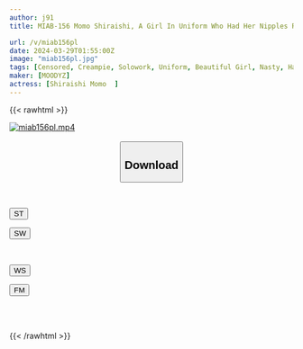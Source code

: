 ```yaml
---
author: j91
title: MIAB-156 Momo Shiraishi, A Girl In Uniform Who Had Her Nipples Rubbed And Drooled By A Rich Old Man In A Garbage Room And Was Creampied 20 Times With An Unparalleled Piston

url: /v/miab156pl
date: 2024-03-29T01:55:00Z
image: "miab156pl.jpg"
tags: [Censored, Creampie, Solowork, Uniform, Beautiful Girl, Nasty, Hardcore, Abuse	]
maker: [MOODYZ]
actress: [Shiraishi Momo  ]
---
```



{{< rawhtml >}}

<div class="video" data-videoid="2qKmZlWRd8IZlQQ">
    <a href="javascript:;">
        <img src="/v/miab156pl/miab156pl.jpg" width="WIDTH" height="HEIGHT" alt="miab156pl.mp4" loading="lazy">
    </a>
</div>

<script type="text/javascript" src="https://j91.asia/asset/on-demand-st.js"></script>

<br>
  <link rel="stylesheet" href="https://j91.asia/asset/bs5.css">
  
  <center>
  <button class="btn btn-primary" type="button" data-bs-toggle="collapse" data-bs-target=".multi-collapse" aria-expanded="false" aria-controls="multiCollapseExample1 multiCollapseExample2"><h2>Download</h2></button></center>
</p>
<div class="row">
  <div class="col">
    <div class="collapse multi-collapse" id="multiCollapseExample1">
      <div class="card card-body">
	      	      <br>
<div class="buttons">  
<p><a href="https://streamtape.to/v/2qKmZlWRd8IZlQQ" target="_blank"><button class="btn-hover color-3"><i class="fa fa-download"></i> ST</button></a></p>
<p><a href="https://asnwish.com/o61ppkabk02d" target="_blank"><button class="btn-hover color-2"><i class="fa fa-download"></i> SW</button></a></p></div>
    </div>
  </div>
</div>
  <div class="col">
    <div class="collapse multi-collapse" id="multiCollapseExample2">
      <div class="card card-body">
	      <br>
<div class="buttons">
<p><a href="https://wolfstream.tv/vpompzksa1in"><button class="btn-hover color-9"><i class="fa fa-download"></i> WS</button></a></p>
<p><a href="https://filemoon.sx/d/qw4k8l9bm5ty"><button class="btn-hover color-8"><i class="fa fa-download"></i> FM</button></a></p></div>
<br><br>
      </div>
    </div>
  </div>
</div>

{{< /rawhtml >}}